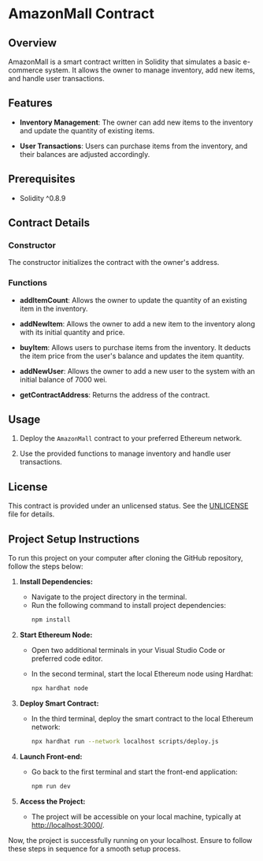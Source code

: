 # AmazonMall Contract

## Overview

AmazonMall is a smart contract written in Solidity that simulates a basic e-commerce system. It allows the owner to manage inventory, add new items, and handle user transactions.

## Features

- **Inventory Management**: The owner can add new items to the inventory and update the quantity of existing items.

- **User Transactions**: Users can purchase items from the inventory, and their balances are adjusted accordingly.

## Prerequisites

- Solidity ^0.8.9

## Contract Details

### Constructor

The constructor initializes the contract with the owner's address.

### Functions

- **addItemCount**: Allows the owner to update the quantity of an existing item in the inventory.

- **addNewItem**: Allows the owner to add a new item to the inventory along with its initial quantity and price.

- **buyItem**: Allows users to purchase items from the inventory. It deducts the item price from the user's balance and updates the item quantity.

- **addNewUser**: Allows the owner to add a new user to the system with an initial balance of 7000 wei.

- **getContractAddress**: Returns the address of the contract.

## Usage

1. Deploy the `AmazonMall` contract to your preferred Ethereum network.

2. Use the provided functions to manage inventory and handle user transactions.

## License

This contract is provided under an unlicensed status. See the [UNLICENSE](UNLICENSE) file for details.

## Project Setup Instructions

To run this project on your computer after cloning the GitHub repository, follow the steps below:

1. **Install Dependencies:**
   - Navigate to the project directory in the terminal.
   - Run the following command to install project dependencies:
     ```bash
     npm install
     ```

2. **Start Ethereum Node:**
   - Open two additional terminals in your Visual Studio Code or preferred code editor.

   - In the second terminal, start the local Ethereum node using Hardhat:
     ```bash
     npx hardhat node
     ```

3. **Deploy Smart Contract:**
   - In the third terminal, deploy the smart contract to the local Ethereum network:
     ```bash
     npx hardhat run --network localhost scripts/deploy.js
     ```

4. **Launch Front-end:**
   - Go back to the first terminal and start the front-end application:
     ```bash
     npm run dev
     ```

5. **Access the Project:**
   - The project will be accessible on your local machine, typically at [http://localhost:3000/](http://localhost:3000/).

Now, the project is successfully running on your localhost. Ensure to follow these steps in sequence for a smooth setup process.
